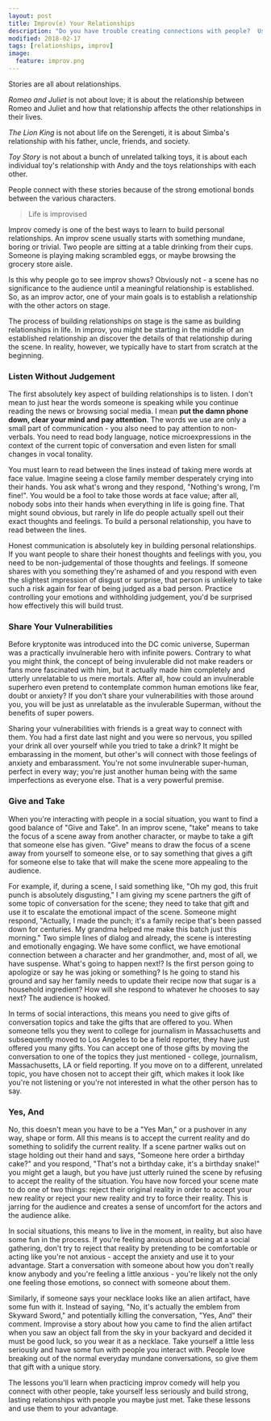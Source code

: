 ```yaml
---
layout: post
title: Improv(e) Your Relationships
description: "Do you have trouble creating connections with people?  Use improv comedy to improv(e) your relationships."
modified: 2018-02-17
tags: [relationships, improv]
image:
  feature: improv.png
---
```


Stories are all about relationships.

*Romeo and Juliet* is not about love; it is about the relationship between Romeo and Juliet and how that relationship affects the other relationships in their lives.

*The Lion King* is not about life on the Serengeti, it is about Simba's relationship with his father, uncle, friends, and society.

*Toy Story* is not about a bunch of unrelated talking toys, it is about each individual toy's relationship with Andy and the toys relationships with each other.

People connect with these stories because of the strong emotional bonds between the various characters.

> Life is improvised

Improv comedy is one of the best ways to learn to build personal relationships.  An improv scene usually starts with something mundane, boring or trivial.  Two people are sitting at a table drinking from their cups.  Someone is playing making scrambled eggs, or maybe browsing the grocery store aisle.

Is this why people go to see improv shows?  Obviously not - a scene has no significance to the audience until a meaningful relationship is established.  So, as an improv actor, one of your main goals is to establish a relationship with the other actors on stage.

The process of building relationships on stage is the same as building relationships in life.  In improv, you might be starting in the middle of an established relationship an discover the details of that relationship during the scene.  In reality, however, we typically have to start from scratch at the beginning.

### Listen Without Judgement

The first absolutely key aspect of building relationships is to listen.  I don't mean to just hear the words someone is speaking while you continue reading the news or browsing social media.  I mean **put the damn phone down, clear your mind and pay attention**.  The words we use are only a small part of communication - you also need to pay attention to non-verbals.  You need to read body language, notice microexpressions in the context of the current topic of conversation and even listen for small changes in vocal tonality.

You must learn to read between the lines instead of taking mere words at face value.  Imagine seeing a close family member desperately crying into their hands.  You ask what's wrong and they respond, "Nothing's wrong, I'm fine!".  You would be a fool to take those words at face value; after all, nobody sobs into their hands when everything in life is going fine.  That might sound obvious, but rarely in life do people actually spell out their exact thoughts and feelings.   To build a personal relationship, you have to read between the lines.

Honest communication is absolutely key in building personal relationships.  If you want people to share their honest thoughts and feelings with you, you need to be non-judgemental of those thoughts and feelings.  If someone shares with you something they're ashamed of and you respond with even the slightest impression of disgust or surprise, that person is unlikely to take such a risk again for fear of being judged as a bad person.  Practice controlling your emotions and withholding judgement, you'd be surprised how effectively this will build trust.

### Share Your Vulnerabilities

Before kryptonite was introduced into the DC comic universe, Superman was a practically invulnerable hero with infinite powers.  Contrary to what you might think, the concept of being invulerable did not make readers or fans more fascinated with him, but it actually made him completely and utterly unrelatable to us mere mortals.  After all, how could an invulnerable superhero even pretend to contemplate common human emotions like fear, doubt or anxiety?  If you don't share your vulnerabilities with those around you, you will be just as unrelatable as the invulerable Superman, without the benefits of super powers.

Sharing your vulnerabilities with friends is a great way to connect with them.  You had a first date last night and you were so nervous, you spilled your drink all over yourself while you tried to take a drink?  It might be embarassing in the moment, but other's will connect with those feelings of anxiety and embarassment.  You're not some invulnerable super-human, perfect in every way; you're just another human being with the same imperfections as everyone else.  That is a very powerful premise.

### Give and Take

When you're interacting with people in a social situation, you want to find a good balance of "Give and Take".  In an improv scene, "take" means to take the focus of a scene away from another character, or maybe to take a gift that someone else has given.  "Give" means to draw the focus of a scene away from yourself to someone else, or to say something that gives a gift for someone else to take that will make the scene more appealing to the audience.

For example, if, during a scene, I said something like, "Oh my god, this fruit punch is absolutely disgusting," I am giving my scene partners the gift of some topic of conversation for the scene; they need to take that gift and use it to escalate the emotional impact of the scene.  Someone might respond, "Actually, I made the punch; it's a family recipe that's been passed down for centuries.  My grandma helped me make this batch just this morning."  Two simple lines of dialog and already, the scene is interesting and emotionally engaging.  We have some conflict, we have emotional connection between a character and her grandmother, and, most of all, we have suspense.  What's going to happen next!?  Is the first person going to apologize or say he was joking or something?  Is he going to stand his ground and say her family needs to update their recipe now that sugar is a household ingredient?  How will she respond to whatever he chooses to say next?  The audience is hooked.

In terms of social interactions, this means you need to give gifts of conversation topics and take the gifts that are offered to you.  When someone tells you they went to college for journalism in Massachusetts and subsequently moved to Los Angeles to be a field reporter, they have just offered you many gifts.  You can accept one of those gifts by moving the conversation to one of the topics they just mentioned - college, journalism, Massachusetts, LA or field reporting.  If you move on to a different, unrelated topic, you have chosen not to accept their gift, which makes it look like you're not listening or you're not interested in what the other person has to say.

### Yes, And

No, this doesn't mean you have to be a "Yes Man," or a pushover in any way, shape or form.  All this means is to accept the current reality and do something to solidify the current reality.  If a scene partner walks out on stage holding out their hand and says, "Someone here order a birthday cake?" and you respond, "That's not a birthday cake, it's a birthday snake!" you might get a laugh, but you have just utterly ruined the scene by refusing to accept the reality of the situation.  You have now forced your scene mate to do one of two things: reject their original reality in order to accept your new reality or reject your new reality and try to force their reality.  This is jarring for the audience and creates a sense of uncomfort for the actors and the audience alike.

In social situations, this means to live in the moment, in reality, but also have some fun in the process.  If you're feeling anxious about being at a social gathering, don't try to reject that reality by pretending to be comfortable or acting like you're not anxious - accept the anxiety and use it to your advantage.  Start a conversation with someone about how you don't really know anybody and you're feeling a little anxious - you're likely not the only one feeling those emotions, so connect with someone about them.

Similarly, if someone says your necklace looks like an alien artifact, have some fun with it.  Instead of saying, "No, it's actually the emblem from Skyward Sword," and potentially killing the conversation, "Yes, And" their comment.  Improvise a story about how you came to find the alien artifact when you saw an object fall from the sky in your backyard and decided it must be good luck, so you wear it as a necklace.  Take yourself a little less seriously and have some fun with people you interact with.  People love breaking out of the normal everyday mundane conversations, so give them that gift with a unique story.

The lessons you'll learn when practicing improv comedy will help you connect with other people, take yourself less seriously and build strong, lasting relationships with people you maybe just met.  Take these lessons and use them to your advantage.
